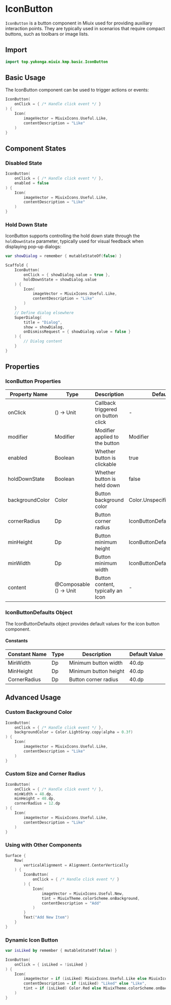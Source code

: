 # IconButton

`IconButton` is a button component in Miuix used for providing auxiliary interaction points. They are typically used in scenarios that require compact buttons, such as toolbars or image lists.

## Import

```kotlin
import top.yukonga.miuix.kmp.basic.IconButton
```

## Basic Usage

The IconButton component can be used to trigger actions or events:

```kotlin
IconButton(
    onClick = { /* Handle click event */ }
) {
    Icon(
        imageVector = MiuixIcons.Useful.Like,
        contentDescription = "Like"
    )
}
```

## Component States

### Disabled State

```kotlin
IconButton(
    onClick = { /* Handle click event */ },
    enabled = false
) {
    Icon(
        imageVector = MiuixIcons.Useful.Like,
        contentDescription = "Like"
    )
}
```

### Hold Down State

IconButton supports controlling the hold down state through the `holdDownState` parameter, typically used for visual feedback when displaying pop-up dialogs:

```kotlin
var showDialog = remember { mutableStateOf(false) }

Scaffold {
    IconButton(
        onClick = { showDialog.value = true },
        holdDownState = showDialog.value
    ) {
        Icon(
            imageVector = MiuixIcons.Useful.Like,
            contentDescription = "Like"
        )
    }
    // Define dialog elsewhere
    SuperDialog(
        title = "Dialog",
        show = showDialog,
        onDismissRequest = { showDialog.value = false }
    ) {
        // Dialog content
    }
}
```

## Properties

### IconButton Properties

| Property Name   | Type                   | Description                        | Default Value                   | Required |
| --------------- | ---------------------- | ---------------------------------- | ------------------------------- | -------- |
| onClick         | () -> Unit             | Callback triggered on button click | -                               | Yes      |
| modifier        | Modifier               | Modifier applied to the button     | Modifier                        | No       |
| enabled         | Boolean                | Whether button is clickable        | true                            | No       |
| holdDownState   | Boolean                | Whether button is held down        | false                           | No       |
| backgroundColor | Color                  | Button background color            | Color.Unspecified               | No       |
| cornerRadius    | Dp                     | Button corner radius               | IconButtonDefaults.CornerRadius | No       |
| minHeight       | Dp                     | Button minimum height              | IconButtonDefaults.MinHeight    | No       |
| minWidth        | Dp                     | Button minimum width               | IconButtonDefaults.MinWidth     | No       |
| content         | @Composable () -> Unit | Button content, typically an Icon  | -                               | Yes      |

### IconButtonDefaults Object

The IconButtonDefaults object provides default values for the icon button component.

#### Constants

| Constant Name | Type | Description           | Default Value |
| ------------- | ---- | --------------------- | ------------- |
| MinWidth      | Dp   | Minimum button width  | 40.dp         |
| MinHeight     | Dp   | Minimum button height | 40.dp         |
| CornerRadius  | Dp   | Button corner radius  | 40.dp         |

## Advanced Usage

### Custom Background Color

```kotlin
IconButton(
    onClick = { /* Handle click event */ },
    backgroundColor = Color.LightGray.copy(alpha = 0.3f)
) {
    Icon(
        imageVector = MiuixIcons.Useful.Like,
        contentDescription = "Like"
    )
}
```

### Custom Size and Corner Radius

```kotlin
IconButton(
    onClick = { /* Handle click event */ },
    minWidth = 48.dp,
    minHeight = 48.dp,
    cornerRadius = 12.dp
) {
    Icon(
        imageVector = MiuixIcons.Useful.Like,
        contentDescription = "Like"
    )
}
```

### Using with Other Components

```kotlin
Surface {
    Row(
        verticalAlignment = Alignment.CenterVertically
    ) {
        IconButton(
            onClick = { /* Handle click event */ }
        ) {
            Icon(
                imageVector = MiuixIcons.Useful.New,
                tint = MiuixTheme.colorScheme.onBackground,
                contentDescription = "Add"
            )
        }
        Text("Add New Item")
    }
}
```

### Dynamic Icon Button

```kotlin
var isLiked by remember { mutableStateOf(false) }

IconButton(
    onClick = { isLiked = !isLiked }
) {
    Icon(
        imageVector = if (isLiked) MiuixIcons.Useful.Like else MiuixIcons.Useful.Unlike,
        contentDescription = if (isLiked) "Liked" else "Like",
        tint = if (isLiked) Color.Red else MiuixTheme.colorScheme.onBackground
    )
}
```

